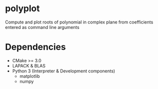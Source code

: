 # polyplot
Compute and plot roots of polynomial in complex plane from coefficients entered as command line arguments 

# Dependencies
- CMake >= 3.0
- LAPACK & BLAS
- Python 3 (Interpreter & Development components)
    - matplotlib
    - numpy
